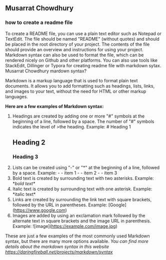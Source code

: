 ## Musarrat Chowdhury
### how to create a readme file

To create a README file, you can use a plain text editor such as Notepad or TextEdit. The file should be named "README" (without quotes) and should be placed in the root directory of your project. The contents of the file should provide an overview and instructions for using your project. Markdown syntax can also be used to format the file, which can be rendered nicely on Github and other platforms. You can also use tools like StackEdit, Dillinger or Typora for creating readme file with markdown sytax.
Musarrat Chowdhury
mardown syntax?

Markdown is a markup language that is used to format plain text documents. It allows you to add formatting such as headings, lists, links, and images to your text, without the need for HTML or other markup languages.

**Here are a few examples of Markdown syntax:**

1.  Headings are created by adding one or more "#" symbols at the beginning of a line, followed by a space. The number of "#" symbols indicates the  level of >the heading.
    Example: # Heading 1
    ## Heading 2
    ### Heading 3
2.  Lists can be created using "-" or "*" at the beginning of a line, followed by a space.
    Example:
        - \- item 1
        - \- item 2
        - \- item 3
3.  Bold text is created by surrounding text with two asterisks.
    Example: \**bold text\**
4.  Italic text is created by surrounding text with one asterisk.
    Example: \*italic text\*
5.  Links are created by surrounding the link text with square brackets, followed by the URL in parentheses.
    Example: \[Google](https://www.google.com)
6.  Images are added by using an exclamation mark followed by the alternate text in square brackets and the image URL in parenthesis.
    Example: \!\[image](https://example.com/image.jpg)

These are just a few examples of the most commonly used Markdown syntax, but there are many more options available.
*You can find more details about the markdown syntax in this website https://daringfireball.net/projects/markdown/syntax*